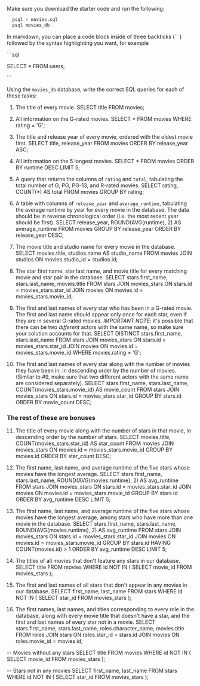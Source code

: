 Make sure you download the starter code and run the following:

```sh
  psql < movies.sql
  psql movies_db
```

In markdown, you can place a code block inside of three backticks (```) followed by the syntax highlighting you want, for example

\```sql

SELECT \* FROM users;

\```

Using the `movies_db` database, write the correct SQL queries for each of these tasks:

1.  The title of every movie.
SELECT title
FROM movies;


2.  All information on the G-rated movies.
SELECT *
FROM movies
WHERE rating = 'G';


3.  The title and release year of every movie, ordered with the
    oldest movie first.
 SELECT title, release_year
FROM movies
ORDER BY release_year ASC;

    
4.  All information on the 5 longest movies.
SELECT *
FROM movies
ORDER BY runtime DESC
LIMIT 5;


5.  A query that returns the columns of `rating` and `total`, tabulating the
    total number of G, PG, PG-13, and R-rated movies.
 SELECT rating, COUNT(*) AS total
FROM movies
GROUP BY rating;


6.  A table with columns of `release_year` and `average_runtime`,
    tabulating the average runtime by year for every movie in the database. The data should be in reverse chronological order (i.e. the most recent year should be first).
    SELECT release_year, ROUND(AVG(runtime), 2) AS average_runtime
FROM movies
GROUP BY release_year
ORDER BY release_year DESC;


7.  The movie title and studio name for every movie in the
    database.
    SELECT movies.title, studios.name AS studio_name
FROM movies
JOIN studios ON movies.studio_id = studios.id;


8.  The star first name, star last name, and movie title for every
    matching movie and star pair in the database.
    SELECT stars.first_name, stars.last_name, movies.title
FROM stars
JOIN movies_stars ON stars.id = movies_stars.star_id
JOIN movies ON movies.id = movies_stars.movie_id;


9.  The first and last names of every star who has been in a G-rated movie. The first and last name should appear only once for each star, even if they are in several G-rated movies. *IMPORTANT NOTE*: it's possible that there can be two *different* actors with the same name, so make sure your solution accounts for that.
SELECT DISTINCT stars.first_name, stars.last_name
FROM stars
JOIN movies_stars ON stars.id = movies_stars.star_id
JOIN movies ON movies.id = movies_stars.movie_id
WHERE movies.rating = 'G';


10. The first and last names of every star along with the number
    of movies they have been in, in descending order by the number of movies. (Similar to #9, make sure
    that two different actors with the same name are considered separately).
    SELECT stars.first_name, stars.last_name, COUNT(movies_stars.movie_id) AS movie_count
FROM stars
JOIN movies_stars ON stars.id = movies_stars.star_id
GROUP BY stars.id
ORDER BY movie_count DESC;


### The rest of these are bonuses

11. The title of every movie along with the number of stars in
    that movie, in descending order by the number of stars.
    SELECT movies.title, COUNT(movies_stars.star_id) AS star_count
FROM movies
JOIN movies_stars ON movies.id = movies_stars.movie_id
GROUP BY movies.id
ORDER BY star_count DESC;


12. The first name, last name, and average runtime of the five
    stars whose movies have the longest average.
    SELECT stars.first_name, stars.last_name, ROUND(AVG(movies.runtime), 2) AS avg_runtime
FROM stars
JOIN movies_stars ON stars.id = movies_stars.star_id
JOIN movies ON movies.id = movies_stars.movie_id
GROUP BY stars.id
ORDER BY avg_runtime DESC
LIMIT 5;


13. The first name, last name, and average runtime of the five
    stars whose movies have the longest average, among stars who have more than one movie in the database.
    SELECT stars.first_name, stars.last_name, ROUND(AVG(movies.runtime), 2) AS avg_runtime
FROM stars
JOIN movies_stars ON stars.id = movies_stars.star_id
JOIN movies ON movies.id = movies_stars.movie_id
GROUP BY stars.id
HAVING COUNT(movies.id) > 1
ORDER BY avg_runtime DESC
LIMIT 5;


14. The titles of all movies that don't feature any stars in our
    database.
    SELECT title
FROM movies
WHERE id NOT IN (
  SELECT movie_id FROM movies_stars
);


15. The first and last names of all stars that don't appear in any movies in our database.
SELECT first_name, last_name
FROM stars
WHERE id NOT IN (
  SELECT star_id FROM movies_stars
);


16. The first names, last names, and titles corresponding to every
    role in the database, along with every movie title that doesn't have a star, and the first and last names of every star not in a movie.
SELECT stars.first_name, stars.last_name, roles.character_name, movies.title
FROM roles
JOIN stars ON roles.star_id = stars.id
JOIN movies ON roles.movie_id = movies.id;

-- Movies without any stars
SELECT title
FROM movies
WHERE id NOT IN (
  SELECT movie_id FROM movies_stars
);

-- Stars not in any movies
SELECT first_name, last_name
FROM stars
WHERE id NOT IN (
  SELECT star_id FROM movies_stars
);
